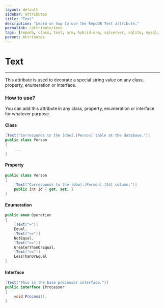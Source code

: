 ```yaml
---
layout: default
sidebar: attributes
title: "Text"
description: "Learn on how to use the RepoDB Text attribute."
permalink: /attribute/text
tags: [repodb, class, text, orm, hybrid-orm, sqlserver, sqlite, mysql, postgresql]
parent: Attributes
---
```


# Text

---

This attribute is used to decorate a special string value on any class, property, enumeration or interface.

### How to use?

You can add this attribute in any class, property, enumeration or interface for whatever purpose.

#### Class

```csharp
[Text("Corresponds to the [dbo].[Person] table at the database.")]
public class Person
{
    ...
}
```

#### Property

```csharp
public class Person
{
    [Text("Corresponds to the [dbo].[Person].[Id] column.")]
    public int Id { get; set; }
}
```

#### Enumeration

```csharp
public enum Operation
{
    [Text("=")]
    Equal,
    [Text("<>")]
    NotEqual,
    [Text(">=")]
    GreaterThanOrEqual,
    [Text(">=")]
    LessThanOrEqual
}
```

#### Interface

```csharp
[Text("This is the base processor interface.")]
public interface IProcessor
{
    void Process();
}
```
